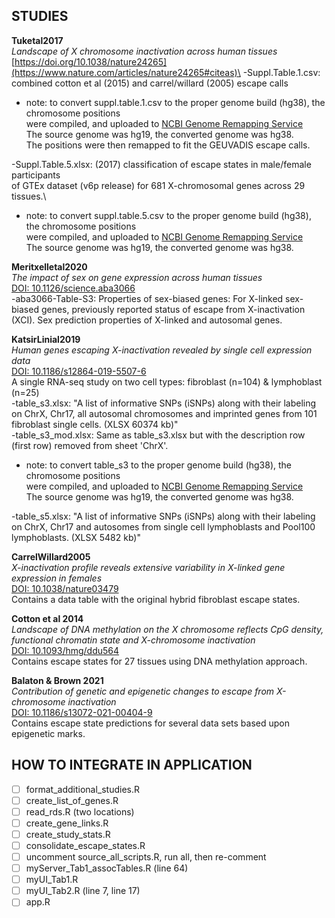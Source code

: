 ## STUDIES
**Tuketal2017**\
*Landscape of X chromosome inactivation across human tissues*\
[https://doi.org/10.1038/nature24265](https://www.nature.com/articles/nature24265#citeas)\
-Suppl.Table.1.csv: combined cotton et al (2015) and carrel/willard (2005) escape calls
 - note: to convert suppl.table.1.csv to the proper genome build (hg38), the chromosome positions\
were compiled, and uploaded to [NCBI Genome Remapping Service](https://www.ncbi.nlm.nih.gov/genome/tools/remap#)\
The source genome was hg19, the converted genome was hg38.\
The positions were then remapped to fit the GEUVADIS escape calls.

-Suppl.Table.5.xlsx: (2017) classification of escape states in male/female participants\
of GTEx dataset (v6p release) for 681 X-chromosomal genes across 29 tissues.\
 - note: to convert suppl.table.5.csv to the proper genome build (hg38), the chromosome positions\
were compiled, and uploaded to [NCBI Genome Remapping Service](https://www.ncbi.nlm.nih.gov/genome/tools/remap#)\
The source genome was hg19, the converted genome was hg38.


**Meritxelletal2020**\
*The impact of sex on gene expression across human tissues*\
[DOI: 10.1126/science.aba3066](https://science.sciencemag.org/content/369/6509/eaba3066)\
-aba3066-Table-S3: Properties of sex-biased genes: For X-linked sex-biased genes, previously reported status of escape from X-inactivation (XCI). Sex prediction properties of X-linked and autosomal genes.


**KatsirLinial2019**\
*Human genes escaping X-inactivation revealed by single cell expression data*\
[DOI: 10.1186/s12864-019-5507-6](https://doi.org/10.1186/s12864-019-5507-6)\
A single RNA-seq study on two cell types: fibroblast (n=104) & lymphoblast (n=25)\
-table_s3.xlsx: "A list of informative SNPs (iSNPs) along with their labeling on ChrX, Chr17, all autosomal chromosomes and imprinted genes from 101 fibroblast single cells. (XLSX 60374 kb)"\
-table_s3_mod.xlsx: Same as table_s3.xlsx but with the description row (first row) removed from sheet 'ChrX'.
  - note: to convert table_s3 to the proper genome build (hg38), the chromosome positions\
were compiled, and uploaded to [NCBI Genome Remapping Service](https://www.ncbi.nlm.nih.gov/genome/tools/remap#)\
The source genome was hg19, the converted genome was hg38.

-table_s5.xlsx: "A list of informative SNPs (iSNPs) along with their labeling on ChrX, Chr17 and autosomes from single cell lymphoblasts and Pool100 lymphoblasts. (XLSX 5482 kb)"

**CarrelWillard2005**\
*X-inactivation profile reveals extensive variability in X-linked gene expression in females*\
[DOI: 10.1038/nature03479](https://doi.org/10.1038/nature03479)\
Contains a data table with the original hybrid fibroblast escape states. 

**Cotton et al 2014**\
*Landscape of DNA methylation on the X chromosome reflects CpG density, functional chromatin state and X-chromosome inactivation*\
[DOI: 10.1093/hmg/ddu564](https://doi.org/10.1093/hmg/ddu564)\
Contains escape states for 27 tissues using DNA methylation approach. 

**Balaton & Brown 2021**\
*Contribution of genetic and epigenetic changes to escape from X-chromosome inactivation*\
[DOI: 10.1186/s13072-021-00404-9](https://doi.org/10.1186/s13072-021-00404-9)\
Contains escape state predictions for several data sets based upon epigenetic marks.

## HOW TO INTEGRATE IN APPLICATION
 - [ ] format_additional_studies.R
 - [ ] create_list_of_genes.R
 - [ ] read_rds.R (two locations)
 - [ ] create_gene_links.R
 - [ ] create_study_stats.R
 - [ ] consolidate_escape_states.R
 - [ ] uncomment source_all_scripts.R, run all, then re-comment
 - [ ] myServer_Tab1_assocTables.R (line 64)
 - [ ] myUI_Tab1.R 
 - [ ] myUI_Tab2.R (line 7, line 17)
 - [ ] app.R
